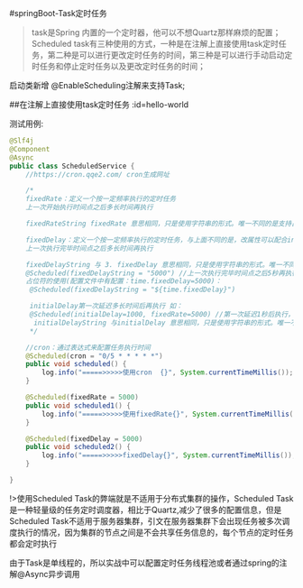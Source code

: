 #springBoot-Task定时任务

>task是Spring 内置的一个定时器，他可以不想Quartz那样麻烦的配置；Scheduled task有三种使用的方式，一种是在注解上直接使用task定时任务，第二种是可以进行更改定时任务的时间，第三种是可以进行手动启动定时任务和停止定时任务以及更改定时任务的时间；

启动类新增 @EnableScheduling注解来支持Task;

##在注解上直接使用task定时任务 :id=hello-world

测试用例:
```java
@Slf4j
@Component
@Async
public class ScheduledService {
    //https://cron.qqe2.com/ cron生成网址

    /*
    fixedRate：定义一个按一定频率执行的定时任务
    上一次开始执行时间点之后多长时间再执行

    fixedRateString fixedRate 意思相同，只是使用字符串的形式。唯一不同的是支持占位符。

    fixedDelay：定义一个按一定频率执行的定时任务，与上面不同的是，改属性可以配合initialDelay，
    上一次执行完毕时间点之后多长时间再执行

    fixedDelayString 与 3. fixedDelay 意思相同，只是使用字符串的形式。唯一不同的是支持占位符。如：
    @Scheduled(fixedDelayString = "5000") //上一次执行完毕时间点之后5秒再执行
    占位符的使用(配置文件中有配置：time.fixedDelay=5000)：
     @Scheduled(fixedDelayString = "${time.fixedDelay}")

     initialDelay第一次延迟多长时间后再执行 如：
     @Scheduled(initialDelay=1000, fixedRate=5000) //第一次延迟1秒后执行，之后按fixedRate的规则每5秒执行一次
      initialDelayString 与initialDelay 意思相同，只是使用字符串的形式。唯一不同的是支持占位符。
     */

    //cron：通过表达式来配置任务执行时间
    @Scheduled(cron = "0/5 * * * * *")
    public void scheduled() {
        log.info("=====>>>>>使用cron  {}", System.currentTimeMillis());
    }

    @Scheduled(fixedRate = 5000)
    public void scheduled1() {
        log.info("=====>>>>>使用fixedRate{}", System.currentTimeMillis());
    }

    @Scheduled(fixedDelay = 5000)
    public void scheduled2() {
        log.info("=====>>>>>fixedDelay{}", System.currentTimeMillis());
    }

}
```

!>使用Scheduled Task的弊端就是不适用于分布式集群的操作，Scheduled Task是一种轻量级的任务定时调度器，相比于Quartz,减少了很多的配置信息，但是Scheduled Task不适用于服务器集群，引文在服务器集群下会出现任务被多次调度执行的情况，因为集群的节点之间是不会共享任务信息的，每个节点的定时任务都会定时执行

由于Task是单线程的，所以实战中可以配置定时任务线程池或者通过spring的注解@Async异步调用
